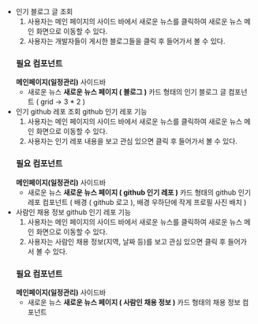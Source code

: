- 인기 블로그 글 조회
  1. 사용자는 메인 페이지의 사이드 바에서 새로운 뉴스를 클릭하여 새로운 뉴스 메인 화면으로 이동할 수 있다.
  2. 사용자는 개발자들이 게시한 블로그들을 클릭 후 들어가서 볼 수 있다.
  ### 필요 컴포넌트
  **메인페이지(일정관리)**
  사이드바
  - 새로운 뉴스
  **새로운 뉴스 페이지 ( 블로그 )**
  카드 형태의 인기 블로그 글 컴포넌트 ( grid → 3 \* 2 )
- 인기 github 레포 조회
  github 인기 레포 기능
  1. 사용자는 메인 페이지의 사이드 바에서 새로운 뉴스를 클릭하여 새로운 뉴스 메인 화면으로 이동할 수 있다.
  2. 사용자는 인기 레포 내용을 보고 관심 있으면 클릭 후 들어가서 볼 수 있다.
  ### 필요 컴포넌트
  **메인페이지(일정관리)**
  사이드바
  - 새로운 뉴스
  **새로운 뉴스 페이지 ( github 인기 레포 )**
  카드 형태의 github 인기 레포 컴포넌트
  ( 배경 ( github 로고 ), 배경 우하단에 작게 프로필 사진 배치 )
- 사람인 채용 정보
  github 인기 레포 기능
  1. 사용자는 메인 페이지의 사이드 바에서 새로운 뉴스를 클릭하여 새로운 뉴스 메인 화면으로 이동할 수 있다.
  2. 사용자는 사람인 채용 정보(지역, 날짜 등)를 보고 관심 있으면 클릭 후 들어가서 볼 수 있다.
  ### 필요 컴포넌트
  **메인페이지(일정관리)**
  사이드바
  - 새로운 뉴스
  **새로운 뉴스 페이지 ( 사람인 채용 정보 )**
  카드 형태의 채용 정보 컴포넌트
